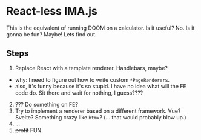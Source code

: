 # React-less IMA.js

This is the equivalent of running DOOM on a calculator. Is it useful? No. Is it gonna be fun? Maybe! Lets find out.

## Steps

1. Replace React with a template renderer. Handlebars, maybe?
  - why: I need to figure out how to write custom `*PageRenderer`s.
  - also, it's funny because it's so stupid. I have no idea what will the FE code do. Sit there and wait for nothing, I guess????
2. ??? Do something on FE? 
3. Try to implement a renderer based on a different framework. Vue? Svelte? Something crazy like `htmx`? (... that would probably blow up.)
4. ... 
5. ~~profit~~ FUN.